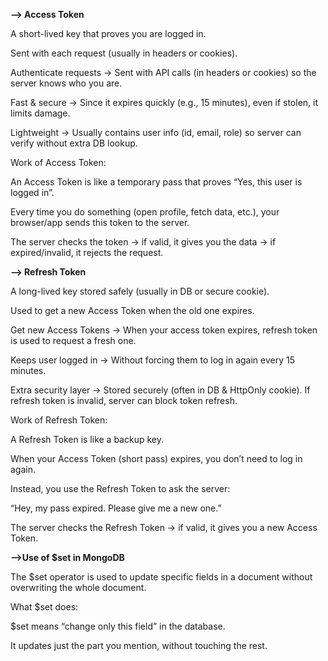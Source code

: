**--> Access Token**

A short-lived key that proves you are logged in.

Sent with each request (usually in headers or cookies).


Authenticate requests → Sent with API calls (in headers or cookies) so the server knows who you are.

Fast \& secure → Since it expires quickly (e.g., 15 minutes), even if stolen, it limits damage.

Lightweight → Usually contains user info (id, email, role) so server can verify without extra DB lookup.


Work of Access Token:


An Access Token is like a temporary pass that proves “Yes, this user is logged in”.

Every time you do something (open profile, fetch data, etc.), your browser/app sends this token to the server.

The server checks the token → if valid, it gives you the data → if expired/invalid, it rejects the request.



**--> Refresh Token**


A long-lived key stored safely (usually in DB or secure cookie).

Used to get a new Access Token when the old one expires.


Get new Access Tokens → When your access token expires, refresh token is used to request a fresh one.

Keeps user logged in → Without forcing them to log in again every 15 minutes.

Extra security layer → Stored securely (often in DB \& HttpOnly cookie). If refresh token is invalid, server can block token refresh.


Work of Refresh Token:


A Refresh Token is like a backup key.

When your Access Token (short pass) expires, you don’t need to log in again.

Instead, you use the Refresh Token to ask the server:

“Hey, my pass expired. Please give me a new one.”

The server checks the Refresh Token → if valid, it gives you a new Access Token.



**-->Use of $set in MongoDB**

The $set operator is used to update specific fields in a document without overwriting the whole document.

What $set does:

$set means “change only this field” in the database.

It updates just the part you mention, without touching the rest.

